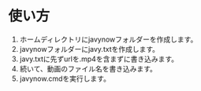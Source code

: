 # 使い方
1. ホームディレクトリにjavynowフォルダーを作成します。
2. javynowフォルダーにjavy.txtを作成します。
3. javy.txtに先ずurlを.mp4を含まずに書き込みます。
4. 続いて、動画のファイル名を書き込みます。
5. javynow.cmdを実行します。
